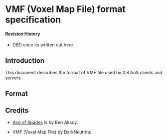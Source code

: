 # VMF (Voxel Map File) format specification

#### Revision History

* DBD once its written out here

## Introduction

This document describes the format of VMF file used by 0.8 AoS clients and servers

## Format

## Credits
* [Ace of Spades](http://ace-spades.com) is by Ben Aksoy.

* VMF (Voxel Map File) by DarkNeutrino.
